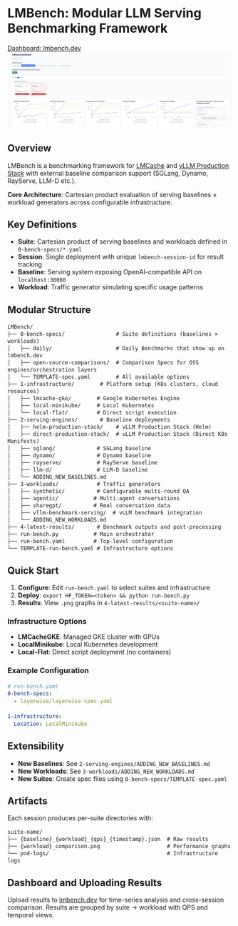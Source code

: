# LMBench: Modular LLM Serving Benchmarking Framework

[Dashboard: lmbench.dev](https://lmbench.dev/)
![Dashboard Image](img.png)

## Overview

LMBench is a benchmarking framework for [LMCache](https://github.com/LMCache/LMCache) and [vLLM Production Stack](https://github.com/vllm-project/production-stack) with external baseline comparison support (SGLang, Dynamo, RayServe, LLM-D etc.).

**Core Architecture**: Cartesian product evaluation of serving baselines × workload generators across configurable infrastructure.

## Key Definitions

- **Suite**: Cartesian product of serving baselines and workloads defined in `0-bench-specs/*.yaml`
- **Session**: Single deployment with unique `lmbench-session-id` for result tracking
- **Baseline**: Serving system exposing OpenAI-compatible API on `localhost:30080`
- **Workload**: Traffic generator simulating specific usage patterns

## Modular Structure

```
LMBench/
├── 0-bench-specs/                # Suite definitions (baselines × workloads)
│   ├── daily/                    # Daily Benchmarks that show up on lmbench.dev
│   ├── open-source-comparisons/  # Comparison Specs for OSS engines/orchestration layers
│   └── TEMPLATE-spec.yaml        # All available options
├── 1-infrastructure/        # Platform setup (K8s clusters, cloud resources)
│   ├── lmcache-gke/        # Google Kubernetes Engine
│   ├── local-minikube/     # Local Kubernetes
│   └── local-flat/         # Direct script execution
├── 2-serving-engines/       # Baseline deployments
│   ├── helm-production-stack/    # vLLM Production Stack (Helm)
│   ├── direct-production-stack/  # vLLM Production Stack (Direct K8s Manifests)
│   ├── sglang/             # SGLang baseline
│   ├── dynamo/             # Dynamo baseline
│   ├── rayserve/           # RayServe baseline  
│   ├── llm-d/              # LLM-D baseline  
│   └── ADDING_NEW_BASELINES.md
├── 3-workloads/            # Traffic generators
│   ├── synthetic/          # Configurable multi-round QA
│   ├── agentic/           # Multi-agent conversations
│   ├── sharegpt/          # Real conversation data
│   ├── vllm-benchmark-serving/  # vLLM benchmark integration
│   └── ADDING_NEW_WORKLOADS.md
├── 4-latest-results/       # Benchmark outputs and post-processing
├── run-bench.py           # Main orchestrator
├── run-bench.yaml         # Top-level configuration
└── TEMPLATE-run-bench.yaml # Infrastructure options
```

## Quick Start

1. **Configure**: Edit `run-bench.yaml` to select suites and infrastructure
2. **Deploy**: `export HF_TOKEN=<token> && python run-bench.py`
3. **Results**: View `.png` graphs in `4-latest-results/<suite-name>/`

### Infrastructure Options
- **LMCacheGKE**: Managed GKE cluster with GPUs
- **LocalMinikube**: Local Kubernetes development
- **Local-Flat**: Direct script deployment (no containers)

### Example Configuration
```yaml
# run-bench.yaml
0-bench-specs:
  - layerwise/layerwise-spec.yaml

1-infrastructure:
  Location: LocalMinikube
```

## Extensibility

- **New Baselines**: See `2-serving-engines/ADDING_NEW_BASELINES.md`
- **New Workloads**: See `3-workloads/ADDING_NEW_WORKLOADS.md`  
- **New Suites**: Create spec files using `0-bench-specs/TEMPLATE-spec.yaml`

## Artifacts

Each session produces per-suite directories with:
```
suite-name/
├── {baseline}_{workload}_{qps}_{timestamp}.json  # Raw results
├── {workload}_comparison.png                     # Performance graphs
└── pod-logs/                                     # Infrastructure logs
```

## Dashboard and Uploading Results

Upload results to [lmbench.dev](https://lmbench.dev) for time-series analysis and cross-session comparison. Results are grouped by suite → workload with QPS and temporal views.
